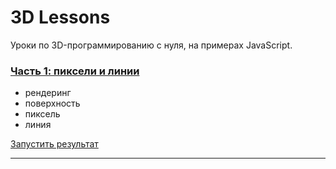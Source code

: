 # 3D Lessons
Уроки по 3D-программированию с нуля, на примерах JavaScript.

### [Часть 1: пиксели и линии ](https://habr.com/ru/post/494094/)
- рендеринг
- поверхность
- пиксель
- линия

[Запустить результат](https://gavrashenko.github.io/3d-lessons/lesson1/)

---


